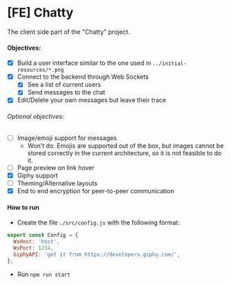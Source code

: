 # [FE] Chatty

The client side part of the "Chatty" project.

#### Objectives:
 - [x] Build a user interface similar to the one used in `../initial-resources/*.png`
 - [x] Connect to the backend through Web Sockets
    - [x] See a list of current users
    - [x] Send messages to the chat
 - [x] Edit/Delete your own messages but leave their trace
 
 ###### Optional objectives:
 - [ ] Image/emoji support for messages
     - Won't do. Emojis are supported out of the box, but images cannot be stored correctly in the current architecture, so it is not feasible to do it. 
- [ ] Page preview on link hover
 - [x] Giphy support
 - [ ] Theming/Alternative layouts
 - [x] End to end encryption for peer-to-peer communication

#### How to run
- Create the file `./src/config.js` with the following format:
```javascript
export const Config = {
  WsHost: 'host',
  WsPort: 1234,
  GiphyAPI: 'get it from https://developers.giphy.com/',
};
```
- Run `npm run start`
